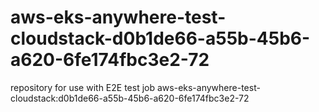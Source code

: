 # aws-eks-anywhere-test-cloudstack-d0b1de66-a55b-45b6-a620-6fe174fbc3e2-72
repository for use with E2E test job aws-eks-anywhere-test-cloudstack:d0b1de66-a55b-45b6-a620-6fe174fbc3e2-72
